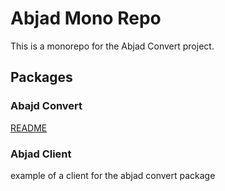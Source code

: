 # Abjad Mono Repo

This is a monorepo for the Abjad Convert project.

## Packages
### Abajd Convert
[README](https://github.com/amerharb/abjad-convert/blob/main/packages/abjad-convert/README.md)

### Abjad Client
example of a client for the abjad convert package
